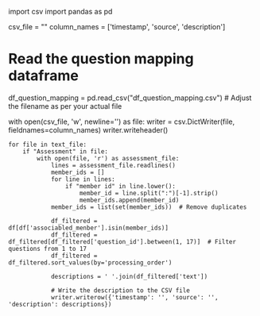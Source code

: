 import csv
import pandas as pd

csv_file = ""
column_names = ['timestamp', 'source', 'description']

# Read the question mapping dataframe
df_question_mapping = pd.read_csv("df_question_mapping.csv")  # Adjust the filename as per your actual file

with open(csv_file, 'w', newline='') as file:
    writer = csv.DictWriter(file, fieldnames=column_names)
    writer.writeheader()

    for file in text_file:
        if "Assessment" in file:
            with open(file, 'r') as assessment_file:
                lines = assessment_file.readlines()
                member_ids = []
                for line in lines:
                    if "member id" in line.lower():
                        member_id = line.split(":")[-1].strip()
                        member_ids.append(member_id)
                member_ids = list(set(member_ids))  # Remove duplicates

                df_filtered = df[df['associabled_menber'].isin(member_ids)]
                df_filtered = df_filtered[df_filtered['question_id'].between(1, 17)]  # Filter questions from 1 to 17
                df_filtered = df_filtered.sort_values(by='processing_order')

                descriptions = ' '.join(df_filtered['text'])

                # Write the description to the CSV file
                writer.writerow({'timestamp': '', 'source': '', 'description': descriptions})

